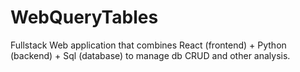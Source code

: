 # WebQueryTables
Fullstack Web application that combines React (frontend) + Python (backend) + Sql (database) to manage db CRUD and other analysis.
